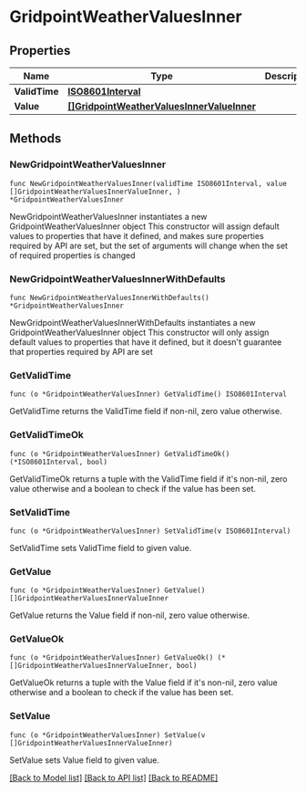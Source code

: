 # GridpointWeatherValuesInner

## Properties

Name | Type | Description | Notes
------------ | ------------- | ------------- | -------------
**ValidTime** | [**ISO8601Interval**](ISO8601Interval.md) |  | 
**Value** | [**[]GridpointWeatherValuesInnerValueInner**](GridpointWeatherValuesInnerValueInner.md) |  | 

## Methods

### NewGridpointWeatherValuesInner

`func NewGridpointWeatherValuesInner(validTime ISO8601Interval, value []GridpointWeatherValuesInnerValueInner, ) *GridpointWeatherValuesInner`

NewGridpointWeatherValuesInner instantiates a new GridpointWeatherValuesInner object
This constructor will assign default values to properties that have it defined,
and makes sure properties required by API are set, but the set of arguments
will change when the set of required properties is changed

### NewGridpointWeatherValuesInnerWithDefaults

`func NewGridpointWeatherValuesInnerWithDefaults() *GridpointWeatherValuesInner`

NewGridpointWeatherValuesInnerWithDefaults instantiates a new GridpointWeatherValuesInner object
This constructor will only assign default values to properties that have it defined,
but it doesn't guarantee that properties required by API are set

### GetValidTime

`func (o *GridpointWeatherValuesInner) GetValidTime() ISO8601Interval`

GetValidTime returns the ValidTime field if non-nil, zero value otherwise.

### GetValidTimeOk

`func (o *GridpointWeatherValuesInner) GetValidTimeOk() (*ISO8601Interval, bool)`

GetValidTimeOk returns a tuple with the ValidTime field if it's non-nil, zero value otherwise
and a boolean to check if the value has been set.

### SetValidTime

`func (o *GridpointWeatherValuesInner) SetValidTime(v ISO8601Interval)`

SetValidTime sets ValidTime field to given value.


### GetValue

`func (o *GridpointWeatherValuesInner) GetValue() []GridpointWeatherValuesInnerValueInner`

GetValue returns the Value field if non-nil, zero value otherwise.

### GetValueOk

`func (o *GridpointWeatherValuesInner) GetValueOk() (*[]GridpointWeatherValuesInnerValueInner, bool)`

GetValueOk returns a tuple with the Value field if it's non-nil, zero value otherwise
and a boolean to check if the value has been set.

### SetValue

`func (o *GridpointWeatherValuesInner) SetValue(v []GridpointWeatherValuesInnerValueInner)`

SetValue sets Value field to given value.



[[Back to Model list]](../README.md#documentation-for-models) [[Back to API list]](../README.md#documentation-for-api-endpoints) [[Back to README]](../README.md)


